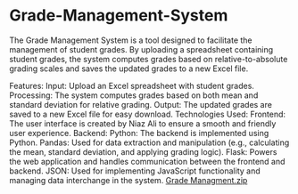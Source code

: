 # Grade-Management-System
The Grade Management System is a tool designed to facilitate the management of student grades. By uploading a spreadsheet containing student grades, the system computes grades based on relative-to-absolute grading scales and saves the updated grades to a new Excel file.

Features:
Input: Upload an Excel spreadsheet with student grades.
Processing: The system computes grades based on both mean and standard deviation for relative grading.
Output: The updated grades are saved to a new Excel file for easy download.
Technologies Used:
Frontend: The user interface is created by Niaz Ali to ensure a smooth and friendly user experience.
Backend:
Python: The backend is implemented using Python.
Pandas: Used for data extraction and manipulation (e.g., calculating the mean, standard deviation, and applying grading logic).
Flask: Powers the web application and handles communication between the frontend and backend.
JSON: Used for implementing JavaScript functionality and managing data interchange in the system.
[Grade Managment.zip](https://github.com/user-attachments/files/18551118/Grade.Managment.zip)
